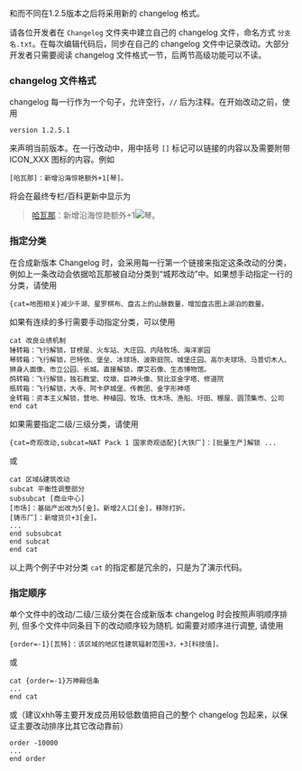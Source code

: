 和而不同在1.2.5版本之后将采用新的 changelog 格式。

请各位开发者在 `Changelog` 文件夹中建立自己的 changelog 文件，命名方式 `分支名.txt`。在每次编辑代码后，同步在自己的 changelog 文件中记录改动。大部分开发者只需要阅读 changelog 文件格式一节，后两节高级功能可以不读。

### changelog 文件格式

changelog 每一行作为一个句子，允许空行，`//` 后为注释。在开始改动之前，使用

`version 1.2.5.1`

来声明当前版本。在一行改动中，用中括号 `[]` 标记可以链接的内容以及需要附带 ICON_XXX 图标的内容。例如

`[哈瓦那]：新增沿海惊艳额外+1[琴]。`

将会在最终专栏/百科更新中显示为

> [哈瓦那](http://civ6hd.wiki/zh_Hans_CN/citystates/cse_maritime/CIVILIZATION_CSE_HAVANA.html)：新增沿海惊艳额外+1![](http://civ6hd.wiki/icons/ICON_CULTURE.png)琴。

### 指定分类

在合成新版本 Changelog 时，会采用每一行第一个链接来指定这条改动的分类，例如上一条改动会依据哈瓦那被自动分类到“城邦改动”中。如果想手动指定一行的分类，请使用

`{cat=地图相关}减少千湖、星罗棋布、盘古上的山脉数量，增加盘古图上湖泊的数量。`

如果有连续的多行需要手动指定分类，可以使用

```
cat 改良业绩机制
锤转箱：飞行解锁，甘榜屋、火车站、大庄园、内陆牧场、海洋家园
琴转箱：飞行解锁，巴特依、堡垒、冰球场、波斯庭院、城堡庄园、高尔夫球场、马普切木人、狮身人面像、市立公园、长城。直接解锁，摩艾石像、生态博物馆。
鸽转箱：飞行解锁，独石教堂、坟墩、巨神头像、努比亚金字塔、修道院
瓶转箱：飞行解锁，大寺、阿卡萨城堡、传教团、金字形神塔
金转箱：资本主义解锁，营地、种植园、牧场、伐木场、渔船、圩田、棚屋、圆顶集市、公司
end cat
```

如果需要指定二级/三级分类，请使用

`{cat=奇观改动,subcat=NAT Pack 1 国家奇观适配}[大铁厂]：[批量生产]解锁 ...`

或

```
cat 区域&建筑改动
subcat 平衡性调整部分
subsubcat [商业中心]
[市场]：基础产出改为5[金]。新增2人口[金]，移除打折。
[铸币厂]：新增货贝+3[金]。
...
end subsubcat
end subcat
end cat
```

以上两个例子中对分类 `cat` 的指定都是冗余的，只是为了演示代码。

### 指定顺序

单个文件中的改动/二级/三级分类在合成新版本 changelog 时会按照声明顺序排列, 但多个文件中同条目下的改动顺序较为随机. 如需要对顺序进行调整, 请使用

`{order=-1}[瓦特]：该区域的地区性建筑辐射范围+3，+3[科技值]。`

或

```
cat {order=-1}万神殿信条
...
end cat
```

或（建议xhh等主要开发成员用较低数值把自己的整个 changelog 包起来，以保证主要改动排序比其它改动靠前）

```
order -10000
...
end order
```

